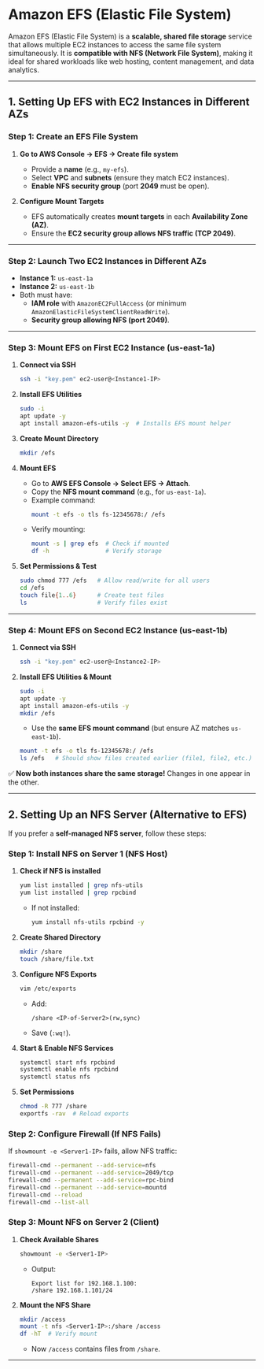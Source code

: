 # **Amazon EFS (Elastic File System)**

Amazon EFS (Elastic File System) is a **scalable, shared file storage** service that allows multiple EC2 instances to access the same file system simultaneously. It is **compatible with NFS (Network File System)**, making it ideal for shared workloads like web hosting, content management, and data analytics.

---

## **1. Setting Up EFS with EC2 Instances in Different AZs**
### **Step 1: Create an EFS File System**
1. **Go to AWS Console → EFS → Create file system**  
   - Provide a **name** (e.g., `my-efs`).  
   - Select **VPC** and **subnets** (ensure they match EC2 instances).  
   - **Enable NFS security group** (port **2049** must be open).

2. **Configure Mount Targets**  
   - EFS automatically creates **mount targets** in each **Availability Zone (AZ)**.  
   - Ensure the **EC2 security group allows NFS traffic (TCP 2049)**.

---

### **Step 2: Launch Two EC2 Instances in Different AZs**
- **Instance 1:** `us-east-1a`  
- **Instance 2:** `us-east-1b`  
- Both must have:   
  - **IAM role** with `AmazonEC2FullAccess` (or minimum `AmazonElasticFileSystemClientReadWrite`).  
  - **Security group allowing NFS (port 2049)**.  

---

### **Step 3: Mount EFS on First EC2 Instance (us-east-1a)**
1. **Connect via SSH**  
   ```sh
   ssh -i "key.pem" ec2-user@<Instance1-IP>
   ```

2. **Install EFS Utilities**  
   ```sh
   sudo -i  
   apt update -y  
   apt install amazon-efs-utils -y  # Installs EFS mount helper

3. **Create Mount Directory**  
   ```sh
   mkdir /efs  
   ```

4. **Mount EFS**  
   - Go to **AWS EFS Console → Select EFS → Attach**.  
   - Copy the **NFS mount command** (e.g., for `us-east-1a`). 
   - Example command:  
     ```sh
     mount -t efs -o tls fs-12345678:/ /efs
     ```
   - Verify mounting:  
     ```sh
     mount -s | grep efs  # Check if mounted
     df -h                # Verify storage
     ```

5. **Set Permissions & Test**  
   ```sh
   sudo chmod 777 /efs   # Allow read/write for all users  
   cd /efs  
   touch file{1..6}      # Create test files  
   ls                    # Verify files exist
   ```

---

### **Step 4: Mount EFS on Second EC2 Instance (us-east-1b)**
1. **Connect via SSH**  
   ```sh
   ssh -i "key.pem" ec2-user@<Instance2-IP>
   ```

2. **Install EFS Utilities & Mount**  
   ```sh
   sudo -i  
   apt update -y  
   apt install amazon-efs-utils -y  
   mkdir /efs  
   ```
   - Use the **same EFS mount command** (but ensure AZ matches `us-east-1b`).  
   ```sh
   mount -t efs -o tls fs-12345678:/ /efs  
   ls /efs   # Should show files created earlier (file1, file2, etc.)
   ```

✅ **Now both instances share the same storage!** Changes in one appear in the other.

---

## **2. Setting Up an NFS Server (Alternative to EFS)**
If you prefer a **self-managed NFS server**, follow these steps:

### **Step 1: Install NFS on Server 1 (NFS Host)**
1. **Check if NFS is installed**  
   ```sh
   yum list installed | grep nfs-utils  
   yum list installed | grep rpcbind  
   ```
   - If not installed:  
     ```sh
     yum install nfs-utils rpcbind -y  
     ```

2. **Create Shared Directory**  
   ```sh
   mkdir /share  
   touch /share/file.txt  
   ```

3. **Configure NFS Exports**  
   ```sh
   vim /etc/exports  
   ```
   - Add:  
     ```
     /share <IP-of-Server2>(rw,sync)  
     ```
   - Save (`:wq!`).

4. **Start & Enable NFS Services**  
   ```sh
   systemctl start nfs rpcbind  
   systemctl enable nfs rpcbind  
   systemctl status nfs  
   ```

5. **Set Permissions**  
   ```sh
   chmod -R 777 /share  
   exportfs -rav  # Reload exports  
   ```

### **Step 2: Configure Firewall (If NFS Fails)**
If `showmount -e <Server1-IP>` fails, allow NFS traffic:  
```sh
firewall-cmd --permanent --add-service=nfs  
firewall-cmd --permanent --add-service=2049/tcp  
firewall-cmd --permanent --add-service=rpc-bind  
firewall-cmd --permanent --add-service=mountd  
firewall-cmd --reload  
firewall-cmd --list-all  
```

### **Step 3: Mount NFS on Server 2 (Client)**
1. **Check Available Shares**  
   ```sh
   showmount -e <Server1-IP>  
   ```
   - Output:  
     ```
     Export list for 192.168.1.100:  
     /share 192.168.1.101/24  
     ```

2. **Mount the NFS Share**  
   ```sh
   mkdir /access  
   mount -t nfs <Server1-IP>:/share /access  
   df -hT  # Verify mount  
   ```
   - Now `/access` contains files from `/share`.

---

